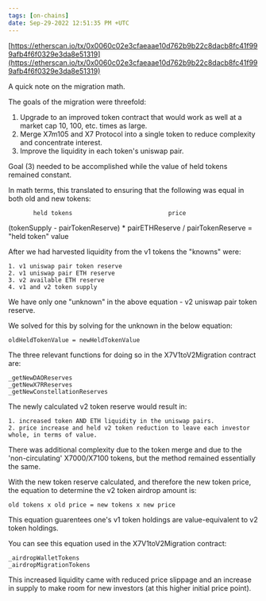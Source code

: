 ```yaml
---
tags: [on-chains]
date: Sep-29-2022 12:51:35 PM +UTC
---
```


[https://etherscan.io/tx/0x0060c02e3cfaeaae10d762b9b22c8dacb8fc41f999afb4f6f0329e3da8e51319](https://etherscan.io/tx/0x0060c02e3cfaeaae10d762b9b22c8dacb8fc41f999afb4f6f0329e3da8e51319)

A quick note on the migration math.

The goals of the migration were threefold:

1. Upgrade to an improved token contract that would work as well at a market cap 10, 100, etc. times as large.
2. Merge X7m105 and X7 Protocol into a single token to reduce complexity and concentrate interest.
3. Improve the liquidity in each token's uniswap pair.

Goal (3) needed to be accomplished while the value of held tokens remained constant.

In math terms, this translated to ensuring that the following was equal in both old and new tokens:

           held tokens                           price

(tokenSupply - pairTokenReserve) \* pairETHReserve / pairTokenReserve = "held token" value

After we had harvested liquidity from the v1 tokens the "knowns" were:

    1. v1 uniswap pair token reserve
    2. v1 uniswap pair ETH reserve
    3. v2 available ETH reserve
    4. v1 and v2 token supply

We have only one "unknown" in the above equation - v2 uniswap pair token reserve.

We solved for this by solving for the unknown in the below equation:

    oldHeldTokenValue = newHeldTokenValue

The three relevant functions for doing so in the X7V1toV2Migration contract are:

    _getNewDAOReserves
    _getNewX7RReserves
    _getNewConstellationReserves

The newly calculated v2 token reserve would result in:

    1. increased token AND ETH liquidity in the uniswap pairs.
    2. price increase and held v2 token reduction to leave each investor whole, in terms of value.

There was additional complexity due to the token merge and due to the 'non-circulating' X7000/X7100 tokens, but the method remained essentially the same.

With the new token reserve calculated, and therefore the new token price, the equation to determine the v2 token airdrop amount is:

    old tokens x old price = new tokens x new price

This equation guarentees one's v1 token holdings are value-equivalent to v2 token holdings.

You can see this equation used in the X7V1toV2Migration contract:

    _airdropWalletTokens
    _airdropMigrationTokens

This increased liquidity came with reduced price slippage and an increase in supply to make room for new investors (at this higher initial price point).
